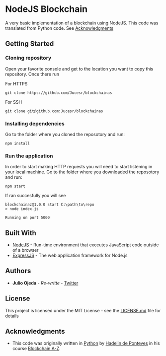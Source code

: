 # NodeJS Blockchain

A very basic implementation of a blockchain using NodeJS. This code was translated from Python code. See [Acknowledgments](#acknowledgments)

## Getting Started

### Cloning repository

Open your favorite console and get to the location you want to copy this repository. Once there run

For HTTPS
```
git clone https://github.com/Jucesr/blockchainas
```
For SSH
```
git clone git@github.com:Jucesr/blockchainas
```

### Installing dependencies

Go to the folder where you cloned the reposotory and run:

```
npm install
```

### Run the application

In order to start making HTTP requests you will need to start listening in your local machine. Go to the folder where you downloaded the reposotory and run: 

```
npm start
```

If ran succesfully you will see

```
blockchainaz@1.0.0 start C:\path\to\repo
> node index.js

Running on port 5000
```

## Built With

* [NodeJS](https://nodejs.org/) - Run-time environment that executes JavaScript code outside of a browser
* [ExpressJS](https://expressjs.com/) - The web application framework for Node.js

## Authors

* **Julio Ojeda** - *Re-writte* - [Twitter](https://twitter.com/JulioOjeda94)


## License

This project is licensed under the MIT License - see the [LICENSE.md](LICENSE.md) file for details

## Acknowledgments

* This code was originally written in [Python](https://www.python.org/) by [Hadelin de Ponteves](https://www.linkedin.com/in/hadelin-de-ponteves-1425ba5b/) in his course [Blockchain A-Z](https://www.udemy.com/build-your-blockchain-az/).

